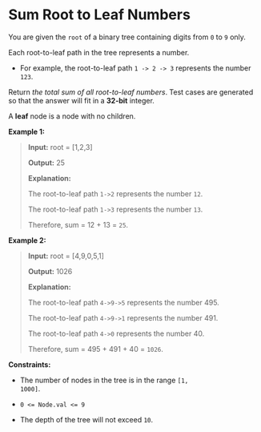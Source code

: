 # Sum Root to Leaf Numbers

You are given the <code>root</code> of a binary tree containing digits from <code>0</code> to <code>9</code> only.

Each root-to-leaf path in the tree represents a number.

- For example, the root-to-leaf path <code>1 -&gt; 2 -&gt; 3</code> represents the number <code>123</code>.

Return *the total sum of all root-to-leaf numbers*. Test cases are generated so that the answer will fit in a **32-bit** integer.

A **leaf** node is a node with no children.


**Example 1:**
>
> **Input:** root = [1,2,3]
>
> **Output:** 25
>
> **Explanation:**
>
> The root-to-leaf path <code>1-&gt;2</code> represents the number <code>12</code>.
>
> The root-to-leaf path <code>1-&gt;3</code> represents the number <code>13</code>.
>
> Therefore, sum = 12 + 13 = <code>25</code>.

**Example 2:**
>
> **Input:** root = [4,9,0,5,1]
>
> **Output:** 1026
>
> **Explanation:**
>
> The root-to-leaf path <code>4-&gt;9-&gt;5</code> represents the number 495.
>
> The root-to-leaf path <code>4-&gt;9-&gt;1</code> represents the number 491.
>
> The root-to-leaf path <code>4-&gt;0</code> represents the number 40.
>
> Therefore, sum = 495 + 491 + 40 = <code>1026</code>.


**Constraints:**

- The number of nodes in the tree is in the range <code>[1, 1000]</code>.

- <code>0 &lt;= Node.val &lt;= 9</code>

- The depth of the tree will not exceed <code>10</code>.
